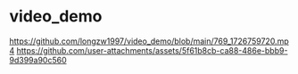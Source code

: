 # video_demo
https://github.com/longzw1997/video_demo/blob/main/769_1726759720.mp4
https://github.com/user-attachments/assets/5f61b8cb-ca88-486e-bbb9-9d399a90c560
